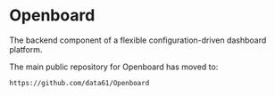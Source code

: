 Openboard
==============

The backend component of a flexible configuration-driven dashboard platform.

The main public repository for Openboard has moved to:

	https://github.com/data61/Openboard

